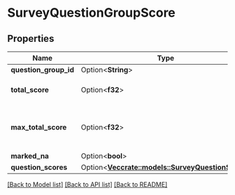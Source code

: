 # SurveyQuestionGroupScore

## Properties

Name | Type | Description | Notes
------------ | ------------- | ------------- | -------------
**question_group_id** | Option<**String**> |  | [optional]
**total_score** | Option<**f32**> | Score of all questions in the group | [optional]
**max_total_score** | Option<**f32**> | Maximum possible score of all questions in the group | [optional]
**marked_na** | Option<**bool**> |  | [optional]
**question_scores** | Option<[**Vec<crate::models::SurveyQuestionScore>**](SurveyQuestionScore.md)> |  | [optional]

[[Back to Model list]](../README.md#documentation-for-models) [[Back to API list]](../README.md#documentation-for-api-endpoints) [[Back to README]](../README.md)


